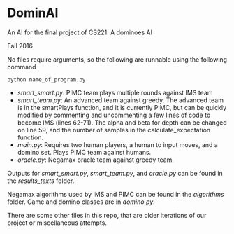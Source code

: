 # DominAI
An AI for the final project of CS221: A dominoes AI

Fall 2016

No files require arguments, so the following are runnable using the following command

```
python name_of_program.py
```

- *smart_smart.py*: PIMC team plays multiple rounds against IMS team 
- *smart_team.py*: An advanced team against greedy. The advanced team is in the smartPlays function, and it is currently PIMC, but can be quickly modified by commenting and uncommenting a few lines of code to become IMS (lines 62-71). The alpha and beta for depth can be changed on line 59, and the number of samples in the calculate_expectation function. 
- *main.py*: Requires two human players, a human to input moves, and a domino set. Plays PIMC team against humans. 
- *oracle.py*: Negamax oracle team against greedy team. 

Outputs for *smart_smart.py*, *smart_team.py*, and *oracle.py* can be found in the *results_texts* folder.

Negamax algorithms used by IMS and PIMC can be found in the *algorithms* folder. Game and domino classes are in *domino.py*. 

There are some other files in this repo, that are older iterations of our project or miscellaneous attempts.
